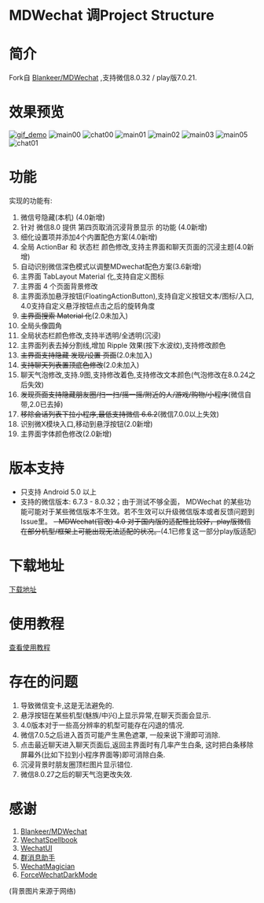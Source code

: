 MDWechat
调Project Structure
====
# 简介
 Fork自 [Blankeer/MDWechat](https://github.com/Blankeer/MDWechat) ,支持微信8.0.32 / play版7.0.21.

# 效果预览
[![gif_demo](https://z3.ax1x.com/2021/03/24/6bOQKJ.gif)](https://imgtu.com/i/6bOQKJ)
![main00](https://gitee.com/JoshCai/MDWechat/raw/v4.0/image/main00.png)
![chat00](https://gitee.com/JoshCai/MDWechat/raw/v4.0/image/chat00.png)
![main01](https://gitee.com/JoshCai/MDWechat/raw/v4.0/image/main01.png)
![main02](https://gitee.com/JoshCai/MDWechat/raw/v4.0/image/main02.png)
![main03](https://gitee.com/JoshCai/MDWechat/raw/v4.0/image/main03.png)
![main05](https://gitee.com/JoshCai/MDWechat/raw/v4.0/image/main05.png)
![chat01](https://gitee.com/JoshCai/MDWechat/raw/v4.0/image/chat01.png)

# 功能
实现的功能有:
1. 微信号隐藏(本机) (4.0新增)
2. 针对 微信8.0 提供 第四页取消沉浸背景显示 的功能 (4.0新增)
3. 细化设置项并添加4个内置配色方案(4.0新增)
4. 全局 ActionBar 和 状态栏 颜色修改,支持主界面和聊天页面的沉浸主题(4.0新增)
5. 自动识别微信深色模式以调整MDwechat配色方案(3.6新增)
6. 主界面 TabLayout Material 化,支持自定义图标
7. 主界面 4 个页面背景修改
8. 主界面添加悬浮按钮(FloatingActionButton),支持自定义按钮文本/图标/入口, 4.0支持自定义悬浮按钮点击之后的旋转角度
9. ~~主界面搜索 Material 化~~(2.0未加入)
10. 全局头像圆角
11. 全局状态栏颜色修改,支持半透明/全透明(沉浸)
12. 主界面列表去掉分割线,增加 Ripple 效果(按下水波纹),支持修改颜色
13. ~~主界面支持隐藏 发现/设置 页面~~(2.0未加入)
14. ~~支持聊天列表置顶底色修改~~(2.0未加入)
15. 聊天气泡修改,支持.9图,支持修改着色,支持修改文本颜色(气泡修改在8.0.24之后失效)
16. ~~发现页面支持隐藏朋友圈/扫一扫/摇一摇/附近的人/游戏/购物/小程序~~(微信自带,2.0已去掉)
17. ~~移除会话列表下拉小程序,最低支持微信 6.6.2~~(微信7.0.0以上失效)
18. 识别微X模块入口,移动到悬浮按钮(2.0新增)
19. 主界面字体颜色修改(2.0新增)

# 版本支持
- 只支持 Android 5.0 以上
- 支持的微信版本: 6.7.3 - 8.0.32；由于测试不够全面， MDWechat 的某些功能可能对于某些微信版本不生效。若不生效可以升级微信版本或者反馈问题到Issue里。
~~- MDWechat(官改) 4.0 对于国内版的适配性比较好，play版微信在部分机型/框架上可能出现无法适配的状况。~~(4.1已修复这一部分play版适配)

# 下载地址
[下载地址](https://gitee.com/JoshCai/MDWechat/releases)

# 使用教程
[查看使用教程](https://gitee.com/JoshCai/MDWechat/wikis/?sort_id=2158198)

# 存在的问题
1. 导致微信变卡,这是无法避免的.
2. 悬浮按钮在某些机型(魅族/中兴)上显示异常,在聊天页面会显示.
3. 4.0版本对于一些高分辨率的机型可能存在闪退的情况.
4. 微信7.0.5之后进入首页可能产生黑色遮罩, 一般来说下滑即可消除.
5. 点击最近聊天进入聊天页面后,返回主界面时有几率产生白条, 这时把白条移除屏幕外(比如下拉到小程序界面等)即可消除白条.
6. 沉浸背景时朋友圈顶栏图片显示错位.
7. 微信8.0.27之后的聊天气泡更改失效.

# 感谢
1. [Blankeer/MDWechat](https://github.com/Blankeer/MDWechat)
2. [WechatSpellbook](https://github.com/Gh0u1L5/WechatSpellbook)
3. [WechatUI](https://www.coolapk.com/apk/ce.hesh.wechatUI)
4. [群消息助手](https://github.com/zhudongya123/WechatChatroomHelper)
5. [WechatMagician](https://github.com/Gh0u1L5/WechatMagician)
6. [ForceWechatDarkMode](https://github.com/chouqibao/ForceWechatDarkMode)

(背景图片来源于网络)


